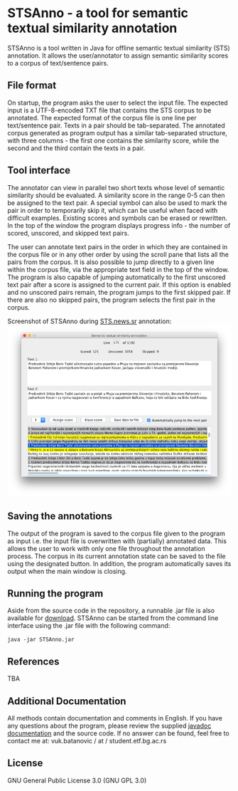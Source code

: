 # STSAnno - a tool for semantic textual similarity annotation
STSAnno is a tool written in Java for offline semantic textual similarity (STS) annotation.
It allows the user/annotator to assign semantic similarity scores to a corpus of text/sentence pairs.

## File format
On startup, the program asks the user to select the input file.
The expected input is a UTF-8-encoded TXT file that contains the STS corpus to be annotated.
The expected format of the corpus file is one line per text/sentence pair.
Texts in a pair should be tab-separated.
The annotated corpus generated as program output has a similar tab-separated structure, with three columns - the first one contains the similarity score, while the second and the third contain the texts in a pair.

## Tool interface
The annotator can view in parallel two short texts whose level of semantic similarity should be evaluated.
A similarity score in the range 0-5 can then be assigned to the text pair.
A special symbol can also be used to mark the pair in order to temporarily skip it, which can be useful when faced with difficult examples.
Existing scores and symbols can be erased or rewritten.
In the top of the window the program displays progress info - the number of scored, unscored, and skipped text pairs.

The user can annotate text pairs in the order in which they are contained in the corpus file or in any other order by using the scroll pane that lists all the pairs from the corpus.
It is also possible to jump directly to a given line within the corpus file, via the appropriate text field in the top of the window.
The program is also capable of jumping automatically to the first unscored text pair after a score is assigned to the current pair.
If this option is enabled and no unscored pairs remain, the program jumps to the first skipped pair.
If there are also no skipped pairs, the program selects the first pair in the corpus.

Screenshot of STSAnno during [STS.news.sr](https://vukbatanovic.github.io/STS.news.sr/) annotation:
![STSAnno Screenshot](./doc/Screenshot.png)

## Saving the annotations
The output of the program is saved to the corpus file given to the program as input i.e. the input file is overwritten with (partially) annotated data.
This allows the user to work with only one file throughout the annotation process.
The corpus in its current annotation state can be saved to the file using the designated button.
In addition, the program automatically saves its output when the main window is closing.

## Running the program
Aside from the source code in the repository, a runnable .jar file is also available for [download](https://github.com/vukbatanovic/STSAnno/releases/download/v1.0.0/STSAnno.jar).
STSAnno can be started from the command line interface using the .jar file with the following command:
```
java -jar STSAnno.jar
```

## References
TBA

## Additional Documentation
All methods contain documentation and comments in English.
If you have any questions about the program, please review the supplied [javadoc documentation](https://vukbatanovic.github.io/STSAnno/doc/index.html) and the source code.
If no answer can be found, feel free to contact me at: vuk.batanovic / at / student.etf.bg.ac.rs

## License
GNU General Public License 3.0 (GNU GPL 3.0)